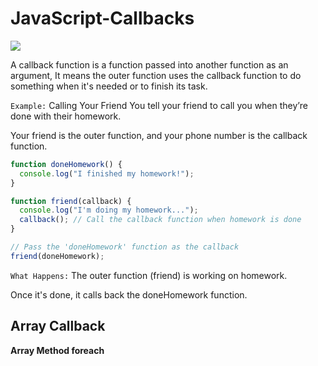 # JavaScript-Callbacks

<img src="https://i.ytimg.com/vi/qtfi4-8dj9c/hq720.jpg?sqp=-oaymwE7CK4FEIIDSFryq4qpAy0IARUAAAAAGAElAADIQj0AgKJD8AEB-AHUBoAC4AOKAgwIABABGH8gFihMMA8=&rs=AOn4CLAOqIxFXGgEDc4p3INMKY8AbGoJbA">


A callback function is a function passed into another function as an argument, It means the outer function uses the callback function to do something when it's needed or to finish its task.

```Example:``` Calling Your Friend
You tell your friend to call you when they’re done with their homework.

Your friend is the outer function, and your phone number is the callback function.

```js
function doneHomework() {
  console.log("I finished my homework!");
}

function friend(callback) {
  console.log("I'm doing my homework...");
  callback(); // Call the callback function when homework is done
}

// Pass the 'doneHomework' function as the callback
friend(doneHomework);
```

```What Happens:```
The outer function (friend) is working on homework.

Once it's done, it calls back the doneHomework function.

## Array Callback

**Array Method foreach**
